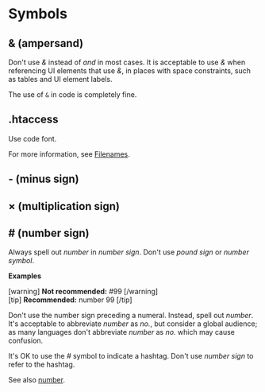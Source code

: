# Symbols

## & (ampersand)

Don't use *&* instead of *and* in most cases. It is acceptable to use *&* when referencing UI elements that use *&*, in places with space constraints, such as tables and UI element labels.

The use of `&` in code is completely fine.

## .htaccess

Use code font.

For more information, see [Filenames](https://make.wordpress.org/docs/style-guide/formatting/filenames/).

## - (minus sign)



## × (multiplication sign)



## # (number sign)

Always spell out *number* in *number sign*. Don't use *pound sign* or *number symbol*.

**Examples**  

[warning] **Not recommended:** #99 [/warning]  
[tip] **Recommended:** number 99 [/tip]  

Don't use the number sign preceding a numeral. Instead, spell out *number*. It's acceptable to abbreviate *number* as *no.*, but consider a global audience; as many languages don't abbreviate *number* as *no.* which may cause confusion.

It's OK to use the *#* symbol to indicate a hashtag. Don't use *number sign* to refer to the hashtag.

See also [number](https://make.wordpress.org/docs/style-guide/word-list/n/#number).
